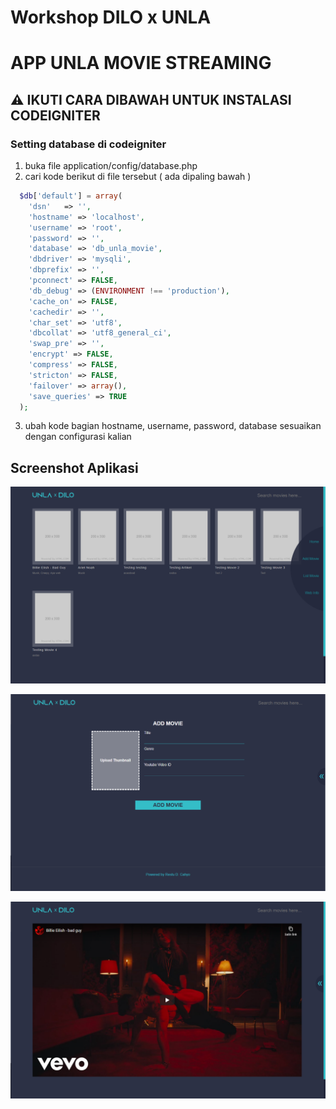 # Workshop DILO x UNLA

# APP UNLA MOVIE STREAMING

## ⚠️ IKUTI CARA DIBAWAH UNTUK INSTALASI CODEIGNITER

### Setting database di codeigniter

1. buka file application/config/database.php
2. cari kode berikut di file tersebut ( ada dipaling bawah )

```PHP
  $db['default'] = array(
    'dsn'	=> '',
    'hostname' => 'localhost',
    'username' => 'root',
    'password' => '',
    'database' => 'db_unla_movie',
    'dbdriver' => 'mysqli',
    'dbprefix' => '',
    'pconnect' => FALSE,
    'db_debug' => (ENVIRONMENT !== 'production'),
    'cache_on' => FALSE,
    'cachedir' => '',
    'char_set' => 'utf8',
    'dbcollat' => 'utf8_general_ci',
    'swap_pre' => '',
    'encrypt' => FALSE,
    'compress' => FALSE,
    'stricton' => FALSE,
    'failover' => array(),
    'save_queries' => TRUE
  );
```

3. ubah kode bagian hostname, username, password, database sesuaikan dengan configurasi kalian

## Screenshot Aplikasi

![Tampilan Halaman Home](/screenshots/halaman-home.png)

![Tampilan Halaman Add](/screenshots/halaman-add.png)

![Tampilan Halaman Watch](/screenshots/halaman-watch.png)
